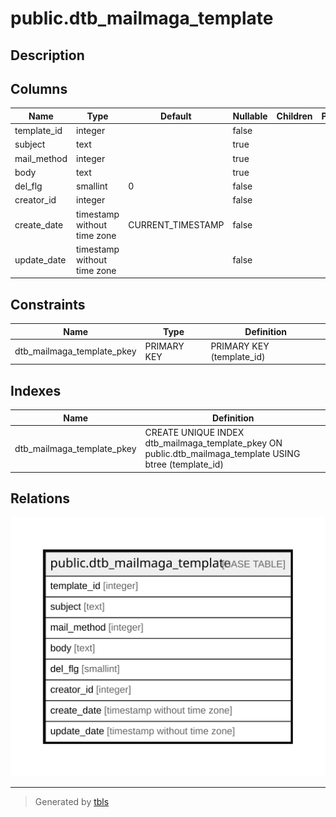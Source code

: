 # public.dtb_mailmaga_template

## Description

## Columns

| Name | Type | Default | Nullable | Children | Parents | Comment |
| ---- | ---- | ------- | -------- | -------- | ------- | ------- |
| template_id | integer |  | false |  |  |  |
| subject | text |  | true |  |  |  |
| mail_method | integer |  | true |  |  |  |
| body | text |  | true |  |  |  |
| del_flg | smallint | 0 | false |  |  |  |
| creator_id | integer |  | false |  |  |  |
| create_date | timestamp without time zone | CURRENT_TIMESTAMP | false |  |  |  |
| update_date | timestamp without time zone |  | false |  |  |  |

## Constraints

| Name | Type | Definition |
| ---- | ---- | ---------- |
| dtb_mailmaga_template_pkey | PRIMARY KEY | PRIMARY KEY (template_id) |

## Indexes

| Name | Definition |
| ---- | ---------- |
| dtb_mailmaga_template_pkey | CREATE UNIQUE INDEX dtb_mailmaga_template_pkey ON public.dtb_mailmaga_template USING btree (template_id) |

## Relations

![er](public.dtb_mailmaga_template.svg)

---

> Generated by [tbls](https://github.com/k1LoW/tbls)

